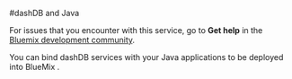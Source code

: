 #dashDB and Java

For issues that you encounter with this service, go to **Get help** in the [Bluemix development community](https://www.ibmdw.net/bluemix/get-help).

You can bind dashDB services with your Java applications to be deployed into BlueMix .